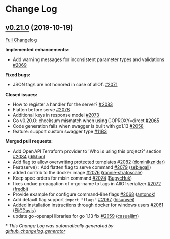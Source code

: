 # Change Log

## [v0.21.0](https://github.com/ssfilatov/go-swagger/tree/v0.21.0) (2019-10-19)

[Full Changelog](https://github.com/ssfilatov/go-swagger/compare/v0.20.1...v0.21.0)

**Implemented enhancements:**

- Add warning messages for inconsistent parameter types and validations [\#2069](https://github.com/ssfilatov/go-swagger/issues/2069)

**Fixed bugs:**

- JSON tags are not honored in case of allOf. [\#2071](https://github.com/ssfilatov/go-swagger/issues/2071)

**Closed issues:**

- How to register a handler for the server? [\#2083](https://github.com/ssfilatov/go-swagger/issues/2083)
- Flatten before serve [\#2078](https://github.com/ssfilatov/go-swagger/issues/2078)
- Additional keys in response model [\#2073](https://github.com/ssfilatov/go-swagger/issues/2073)
- Go v0.20.0: checksum mismatch when using GOPROXY=direct [\#2065](https://github.com/ssfilatov/go-swagger/issues/2065)
- Code generation fails when swagger is built with go1.13 [\#2058](https://github.com/ssfilatov/go-swagger/issues/2058)
- feature: support custom swagger type [\#1183](https://github.com/ssfilatov/go-swagger/issues/1183)

**Merged pull requests:**

- Add OpenAPI Terraform provider to 'Who is using this project?' section [\#2084](https://github.com/ssfilatov/go-swagger/pull/2084) ([dikhan](https://github.com/dikhan))
- Add flag to allow overwriting protected templates [\#2082](https://github.com/ssfilatov/go-swagger/pull/2082) ([dominikznidar](https://github.com/dominikznidar))
- Feat\(serve\) : Add flatten flag to serve command [\#2079](https://github.com/ssfilatov/go-swagger/pull/2079) ([seblegall](https://github.com/seblegall))
- added contrib to the docker image [\#2076](https://github.com/ssfilatov/go-swagger/pull/2076) ([ronnie-stratoscale](https://github.com/ronnie-stratoscale))
- Keep spec orders for mixin command [\#2074](https://github.com/ssfilatov/go-swagger/pull/2074) ([BupycHuk](https://github.com/BupycHuk))
- fixes undue propagation of x-go-name to tags in AllOf serializer [\#2072](https://github.com/ssfilatov/go-swagger/pull/2072) ([fredbi](https://github.com/fredbi))
- Provide example for configure command-line flags [\#2068](https://github.com/ssfilatov/go-swagger/pull/2068) ([antonok](https://github.com/antonok))
- Add default flag support  `import "flags"` [\#2067](https://github.com/ssfilatov/go-swagger/pull/2067) ([hisunwei](https://github.com/hisunwei))
- Added installation instructions through docker for windows users [\#2061](https://github.com/ssfilatov/go-swagger/pull/2061) ([EliCDavis](https://github.com/EliCDavis))
- update go-openapi libraries for go 1.13 fix [\#2059](https://github.com/ssfilatov/go-swagger/pull/2059) ([casualjim](https://github.com/casualjim))



\* *This Change Log was automatically generated by [github_changelog_generator](https://github.com/skywinder/Github-Changelog-Generator)*

